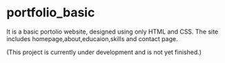 # portfolio_basic
It is a basic portolio website, designed using only HTML and CSS.
The site includes homepage,about,educaion,skills and contact page.

(This project is currently under development and is not yet finished.)
